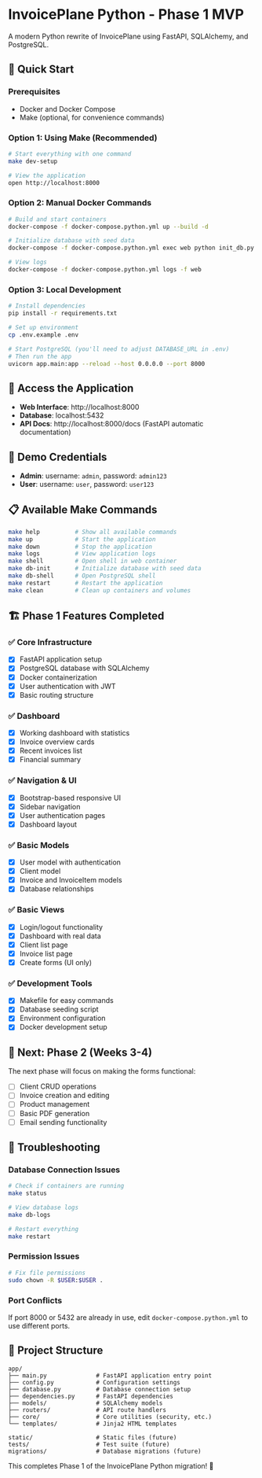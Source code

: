 # InvoicePlane Python - Phase 1 MVP

A modern Python rewrite of InvoicePlane using FastAPI, SQLAlchemy, and PostgreSQL.

## 🚀 Quick Start

### Prerequisites
- Docker and Docker Compose
- Make (optional, for convenience commands)

### Option 1: Using Make (Recommended)
```bash
# Start everything with one command
make dev-setup

# View the application
open http://localhost:8000
```

### Option 2: Manual Docker Commands
```bash
# Build and start containers
docker-compose -f docker-compose.python.yml up --build -d

# Initialize database with seed data
docker-compose -f docker-compose.python.yml exec web python init_db.py

# View logs
docker-compose -f docker-compose.python.yml logs -f web
```

### Option 3: Local Development
```bash
# Install dependencies
pip install -r requirements.txt

# Set up environment
cp .env.example .env

# Start PostgreSQL (you'll need to adjust DATABASE_URL in .env)
# Then run the app
uvicorn app.main:app --reload --host 0.0.0.0 --port 8000
```

## 📱 Access the Application

- **Web Interface**: http://localhost:8000
- **Database**: localhost:5432
- **API Docs**: http://localhost:8000/docs (FastAPI automatic documentation)

## 🔐 Demo Credentials

- **Admin**: username: `admin`, password: `admin123`
- **User**: username: `user`, password: `user123`

## 📋 Available Make Commands

```bash
make help          # Show all available commands
make up            # Start the application
make down          # Stop the application
make logs          # View application logs
make shell         # Open shell in web container
make db-init       # Initialize database with seed data
make db-shell      # Open PostgreSQL shell
make restart       # Restart the application
make clean         # Clean up containers and volumes
```

## 🏗️ Phase 1 Features Completed

### ✅ Core Infrastructure
- [x] FastAPI application setup
- [x] PostgreSQL database with SQLAlchemy
- [x] Docker containerization
- [x] User authentication with JWT
- [x] Basic routing structure

### ✅ Dashboard
- [x] Working dashboard with statistics
- [x] Invoice overview cards
- [x] Recent invoices list
- [x] Financial summary

### ✅ Navigation & UI
- [x] Bootstrap-based responsive UI
- [x] Sidebar navigation
- [x] User authentication pages
- [x] Dashboard layout

### ✅ Basic Models
- [x] User model with authentication
- [x] Client model
- [x] Invoice and InvoiceItem models
- [x] Database relationships

### ✅ Basic Views
- [x] Login/logout functionality
- [x] Dashboard with real data
- [x] Client list page
- [x] Invoice list page
- [x] Create forms (UI only)

### ✅ Development Tools
- [x] Makefile for easy commands
- [x] Database seeding script
- [x] Environment configuration
- [x] Docker development setup

## 🔄 Next: Phase 2 (Weeks 3-4)

The next phase will focus on making the forms functional:

- [ ] Client CRUD operations
- [ ] Invoice creation and editing
- [ ] Product management
- [ ] Basic PDF generation
- [ ] Email sending functionality

## 🐛 Troubleshooting

### Database Connection Issues
```bash
# Check if containers are running
make status

# View database logs
make db-logs

# Restart everything
make restart
```

### Permission Issues
```bash
# Fix file permissions
sudo chown -R $USER:$USER .
```

### Port Conflicts
If port 8000 or 5432 are already in use, edit `docker-compose.python.yml` to use different ports.

## 📁 Project Structure

```
app/
├── main.py              # FastAPI application entry point
├── config.py            # Configuration settings
├── database.py          # Database connection setup
├── dependencies.py      # FastAPI dependencies
├── models/              # SQLAlchemy models
├── routers/             # API route handlers
├── core/                # Core utilities (security, etc.)
└── templates/           # Jinja2 HTML templates

static/                  # Static files (future)
tests/                   # Test suite (future)
migrations/              # Database migrations (future)
```

This completes Phase 1 of the InvoicePlane Python migration! 🎉

